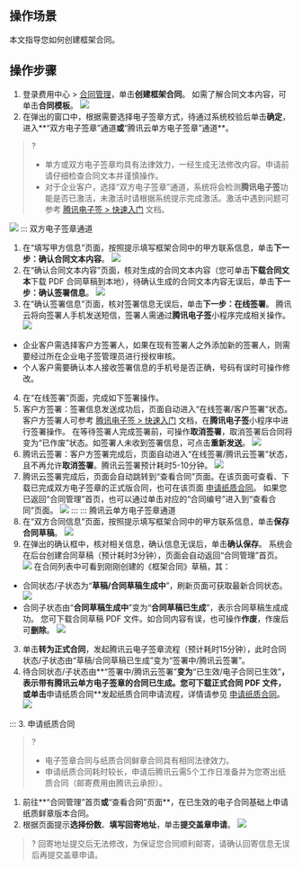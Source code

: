 ## 操作场景

本文指导您如何创建框架合同。

## 操作步骤

1. 登录费用中心 > [合同管理](https://console.cloud.tencent.com/expense/contract)，单击**创建框架合同**。
如需了解合同文本内容，可单击**合同模板**。
![](https://qcloudimg.tencent-cloud.cn/raw/2c7c431d47096cde55327aa9e19da8f1.png)
2. 在弹出的窗口中，根据需要选择电子签章方式，待通过系统校验后单击**确定**，进入**“双方电子签章”通道**或**“腾讯云单方电子签章”通道**。
>? 
> - 单方或双方电子签章均具有法律效力，一经生成无法修改内容。申请前请仔细检查合同文本并谨慎操作。
> - 对于企业客户，选择“双方电子签章”通道，系统将会检测**腾讯电子签**功能是否已激活，未激活时请根据系统提示完成激活。激活中遇到问题可参考 [腾讯电子签 > 快速入门](https://cloud.tencent.com/document/product/1323/53882) 文档。
> 
![](https://qcloudimg.tencent-cloud.cn/raw/b6e0f7d5fe0bcf7093bcdb4d3cc4ca3f.png)
<dx-tabs>
::: 双方电子签章通道
1. 在“填写甲方信息”页面，按照提示填写框架合同中的甲方联系信息，单击**下一步：确认合同文本内容**。
![](https://qcloudimg.tencent-cloud.cn/raw/2569184c239595b1d7771f0122e45b41.png)
2. 在“确认合同文本内容”页面，核对生成的合同文本内容（您可单击**下载合同文本**下载 PDF 合同草稿到本地），待确认生成的合同文本内容无误后，单击**下一步：确认签署信息**。
![](https://qcloudimg.tencent-cloud.cn/raw/731ec559e9b45e2da5febb781e94e0b8.png)
3. 在“确认签署信息”页面，核对签署信息无误后，单击**下一步：在线签署**。
腾讯云将向签署人手机发送短信，签署人需通过**腾讯电子签**小程序完成相关操作。
![](https://qcloudimg.tencent-cloud.cn/raw/99baffd08796141df4494b808524c99d.png)
 - 企业客户需选择客户方签署人，如果在现有签署人之外添加新的签署人，则需要经过所在企业电子签管理员进行授权审核。
 - 个人客户需要确认本人接收签署信息的手机号是否正确，号码有误时可操作修改。
4. 在“在线签署”页面，完成如下签署操作。
 1. 客户方签署：签署信息发送成功后，页面自动进入“在线签署/客户签署”状态。客户方签署人可参考 [腾讯电子签 > 快速入门](https://cloud.tencent.com/document/product/1323/53882) 文档，在**腾讯电子签**小程序中进行签署操作。
 在等待签署人完成签署前，可操作**取消签署**，取消签署后合同将变为“已作废”状态。如签署人未收到签署信息，可点击**重新发送**。
 ![](https://qcloudimg.tencent-cloud.cn/raw/2b2cf757c5eac605fc7819f2cb67cc18.png)
 2. 腾讯云签署：客户方签署完成后，页面自动进入“在线签署/腾讯云签署”状态，且不再允许**取消签署**。腾讯云签署预计耗时5-10分钟。
 ![](https://qcloudimg.tencent-cloud.cn/raw/11977f59682494c5086d394128f31a32.png)
5. 腾讯云签署完成后，页面会自动跳转到“查看合同”页面。在该页面可查看、下载已完成双方电子签章的正式版合同，也可在该页面 [申请纸质合同](#ApplyPaperContract)。
如果您已返回“合同管理”首页，也可以通过单击对应的“合同编号”进入到“查看合同”页面。
![](https://qcloudimg.tencent-cloud.cn/raw/74c1a0e013fe9a5a1fa53b5a65fd0623.png)
:::
::: 腾讯云单方电子签章通道
1. 在“双方合同信息”页面，按照提示填写框架合同中的甲方联系信息，单击**保存合同草稿**。
![](https://qcloudimg.tencent-cloud.cn/raw/71fcf28aa5d13f6fc41c3425c618cd75.png)
2. 在弹出的确认框中，核对相关信息，确认信息无误后，单击**确认保存**。
系统会在后台创建合同草稿（预计耗时3分钟），页面会自动返回“合同管理”首页。
![](https://qcloudimg.tencent-cloud.cn/raw/cd70a9fa07825b1d8e4d4dcae21adcd7.png)
在合同列表中可看到刚刚创建的《框架合同》草稿，其：
 - 合同状态/子状态为“**草稿/合同草稿生成中**”，刷新页面可获取最新合同状态。
 ![](https://qcloudimg.tencent-cloud.cn/raw/8f8c319db65b3f1e56a1057ef62f0302.png)
 - 合同子状态由“**合同草稿生成中**”变为“**合同草稿已生成**”，表示合同草稿生成成功。
 您可下载合同草稿 PDF 文件。如合同内容有误，也可操作**作废**，作废后可**删除**。
 ![](https://qcloudimg.tencent-cloud.cn/raw/8294f223e73ee67db17a9b2f56cc7faa.png)
3. 单击**转为正式合同**，发起腾讯云电子签章流程（预计耗时15分钟），此时合同状态/子状态由“草稿/合同草稿已生成”变为“签署中/腾讯云签署”。
4. 待合同状态/子状态由**“签署中/腾讯云签署”**变为**“已生效/电子合同已生效”**，表示带有腾讯云单方电子签章的合同已生成。您可下载正式合同 PDF 文件，或单击**申请纸质合同**发起纸质合同申请流程，详情请参见 [申请纸质合同](#ApplyPaperContract)。
![](https://qcloudimg.tencent-cloud.cn/raw/160c814f44cdc909c934ce00659ee47c.png)

:::
</dx-tabs>
3. 申请纸质合同<span id="ApplyPaperContract"></span>
>?
> - 电子签章合同与纸质合同鲜章合同具有相同法律效力。
> - 申请纸质合同耗时较长，申请后腾讯云需5个工作日准备并为您寄出纸质合同（邮寄费用由腾讯云承担）。
> 
 1. 前往**“合同管理”首页**或**“查看合同”页面**，在已生效的电子合同基础上申请纸质鲜章版本合同。
 2. 根据页面提示**选择份数**、**填写回寄地址**，单击**提交盖章申请**。
 ![](https://qcloudimg.tencent-cloud.cn/raw/9b4bbb12300331ae57621e314bf00257.png)
>? 回寄地址提交后无法修改，为保证您合同顺利邮寄，请确认回寄信息无误后再提交盖章申请。
>
